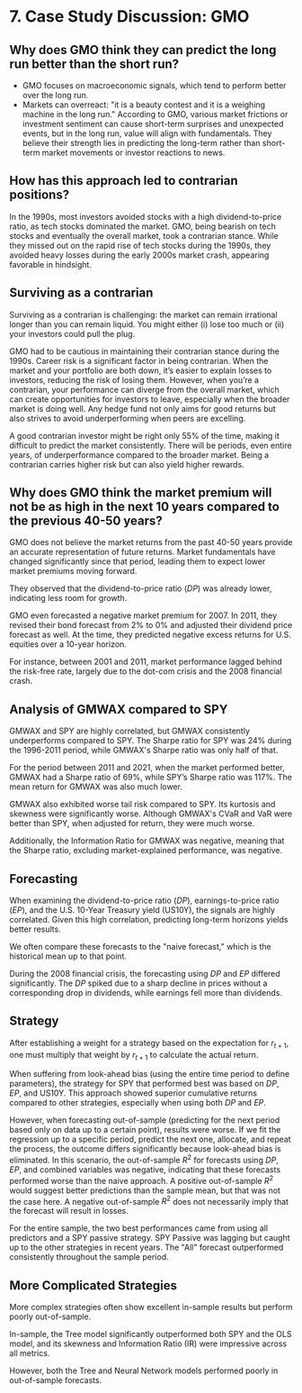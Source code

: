 # 7. Case Study Discussion: GMO

## Why does GMO think they can predict the long run better than the short run?
- GMO focuses on macroeconomic signals, which tend to perform better over the long run.
- Markets can overreact: "it is a beauty contest and it is a weighing machine in the long run." According to GMO, various market frictions or investment sentiment can cause short-term surprises and unexpected events, but in the long run, value will align with fundamentals. They believe their strength lies in predicting the long-term rather than short-term market movements or investor reactions to news.

## How has this approach led to contrarian positions?
In the 1990s, most investors avoided stocks with a high dividend-to-price ratio, as tech stocks dominated the market. GMO, being bearish on tech stocks and eventually the overall market, took a contrarian stance. While they missed out on the rapid rise of tech stocks during the 1990s, they avoided heavy losses during the early 2000s market crash, appearing favorable in hindsight.

## Surviving as a contrarian
Surviving as a contrarian is challenging: the market can remain irrational longer than you can remain liquid. You might either (i) lose too much or (ii) your investors could pull the plug. 

GMO had to be cautious in maintaining their contrarian stance during the 1990s. Career risk is a significant factor in being contrarian. When the market and your portfolio are both down, it’s easier to explain losses to investors, reducing the risk of losing them. However, when you’re a contrarian, your performance can diverge from the overall market, which can create opportunities for investors to leave, especially when the broader market is doing well. Any hedge fund not only aims for good returns but also strives to avoid underperforming when peers are excelling.

A good contrarian investor might be right only 55% of the time, making it difficult to predict the market consistently. There will be periods, even entire years, of underperformance compared to the broader market. Being a contrarian carries higher risk but can also yield higher rewards.

## Why does GMO think the market premium will not be as high in the next 10 years compared to the previous 40-50 years?
GMO does not believe the market returns from the past 40-50 years provide an accurate representation of future returns. Market fundamentals have changed significantly since that period, leading them to expect lower market premiums moving forward.

They observed that the dividend-to-price ratio ($DP$) was already lower, indicating less room for growth.

GMO even forecasted a negative market premium for 2007. In 2011, they revised their bond forecast from 2% to 0% and adjusted their dividend price forecast as well. At the time, they predicted negative excess returns for U.S. equities over a 10-year horizon.

For instance, between 2001 and 2011, market performance lagged behind the risk-free rate, largely due to the dot-com crisis and the 2008 financial crash.

## Analysis of GMWAX compared to SPY
GMWAX and SPY are highly correlated, but GMWAX consistently underperforms compared to SPY. The Sharpe ratio for SPY was 24% during the 1996-2011 period, while GMWAX's Sharpe ratio was only half of that. 

For the period between 2011 and 2021, when the market performed better, GMWAX had a Sharpe ratio of 69%, while SPY’s Sharpe ratio was 117%. The mean return for GMWAX was also much lower.

GMWAX also exhibited worse tail risk compared to SPY. Its kurtosis and skewness were significantly worse. Although GMWAX's CVaR and VaR were better than SPY, when adjusted for return, they were much worse.

Additionally, the Information Ratio for GMWAX was negative, meaning that the Sharpe ratio, excluding market-explained performance, was negative.

## Forecasting
When examining the dividend-to-price ratio ($DP$), earnings-to-price ratio ($EP$), and the U.S. 10-Year Treasury yield (US10Y), the signals are highly correlated. Given this high correlation, predicting long-term horizons yields better results.

We often compare these forecasts to the "naive forecast," which is the historical mean up to that point.

During the 2008 financial crisis, the forecasting using $DP$ and $EP$ differed significantly. The $DP$ spiked due to a sharp decline in prices without a corresponding drop in dividends, while earnings fell more than dividends.

## Strategy
After establishing a weight for a strategy based on the expectation for $r_{t+1}$, one must multiply that weight by $r_{t+1}$ to calculate the actual return.

When suffering from look-ahead bias (using the entire time period to define parameters), the strategy for SPY that performed best was based on $DP$, $EP$, and US10Y. This approach showed superior cumulative returns compared to other strategies, especially when using both $DP$ and $EP$.

However, when forecasting out-of-sample (predicting for the next period based only on data up to a certain point), results were worse. If we fit the regression up to a specific period, predict the next one, allocate, and repeat the process, the outcome differs significantly because look-ahead bias is eliminated. In this scenario, the out-of-sample $R^2$ for forecasts using $DP$, $EP$, and combined variables was negative, indicating that these forecasts performed worse than the naive approach. A positive out-of-sample $R^2$ would suggest better predictions than the sample mean, but that was not the case here. A negative out-of-sample $R^2$ does not necessarily imply that the forecast will result in losses.

For the entire sample, the two best performances came from using all predictors and a SPY passive strategy. SPY Passive was lagging but caught up to the other strategies in recent years. The "All" forecast outperformed consistently throughout the sample period.

## More Complicated Strategies
More complex strategies often show excellent in-sample results but perform poorly out-of-sample.

In-sample, the Tree model significantly outperformed both SPY and the OLS model, and its skewness and Information Ratio (IR) were impressive across all metrics.

However, both the Tree and Neural Network models performed poorly in out-of-sample forecasts.